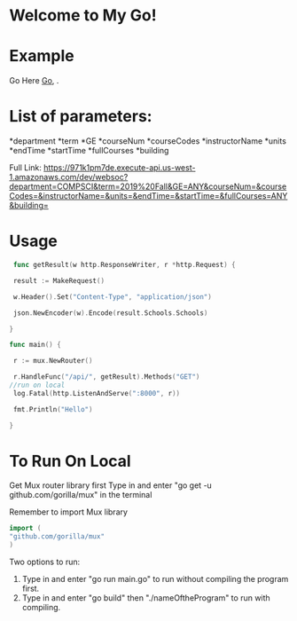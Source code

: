 
# Welcome to My Go!



# Example

Go Here [Go](https://971k1pm7de.execute-api.us-west-1.amazonaws.com/dev/websoc?department=COMPSCI&term=2019%20Fall&GE=ANY&courseNum=&courseCodes=&instructorName=&units=&endTime=&startTime=&fullCourses=ANY&building=), .

# List of parameters:

*department
*term
*GE
*courseNum
*courseCodes
*instructorName
*units
*endTime
*startTime
*fullCourses
*building

Full Link: https://971k1pm7de.execute-api.us-west-1.amazonaws.com/dev/websoc?department=COMPSCI&term=2019%20Fall&GE=ANY&courseNum=&courseCodes=&instructorName=&units=&endTime=&startTime=&fullCourses=ANY&building=

# Usage

```Go
 func getResult(w http.ResponseWriter, r *http.Request) {

 result := MakeRequest()

 w.Header().Set("Content-Type", "application/json")

 json.NewEncoder(w).Encode(result.Schools.Schools)

}

func main() {

 r := mux.NewRouter()

 r.HandleFunc("/api/", getResult).Methods("GET")
//run on local
 log.Fatal(http.ListenAndServe(":8000", r))

 fmt.Println("Hello")

}
```
# To Run On Local 

Get Mux router library first 
Type in and enter "go get -u github.com/gorilla/mux" in the terminal

Remember to import Mux library
```Go
import (
"github.com/gorilla/mux"
)
```


Two options to run:
1. Type in and enter  "go run main.go" to run without compiling the program first.
2. Type in and enter "go build" then "./nameOftheProgram" to run with compiling.
